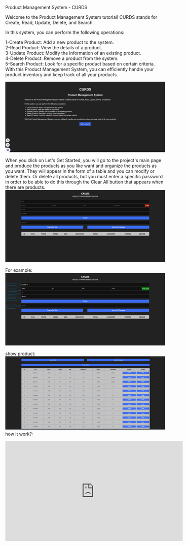 Product Management System - CURDS

Welcome to the Product Management System tutorial! CURDS stands for Create, Read, Update, Delete, and Search.

In this system, you can perform the following operations:

1-Create Product: Add a new product to the system.<br>
2-Read Product: View the details of a product.<br>
3-Update Product: Modify the information of an existing product.<br>
4-Delete Product: Remove a product from the system.<br>
5-Search Product: Look for a specific product based on certain criteria.<br>
With this Product Management System, you can efficiently handle your product inventory and keep track of all your products.<br>

<img src="imges/WELCOME-CRUDS.png">

When you click on Let's Get Started, you will go to the project's main page and produce the products as you like want and organize the products as you want. They will appear in the form of a table and you can modify or delete them. Or delete all products, but you must enter a specific password in order to be able to do this through the Clear All button that appears when there are products.
<img src="imges/CURDS.png">

For example:
<img src="imges/1.jpg">

show product:
<img src="imges/show-product.jpg">
<br>
how it work?:<br>

<iframe width="560" height="315" src="https://www.youtube.com/watch?v=SdcrvF0l1WM" frameborder="0" allowfullscreen></iframe>
